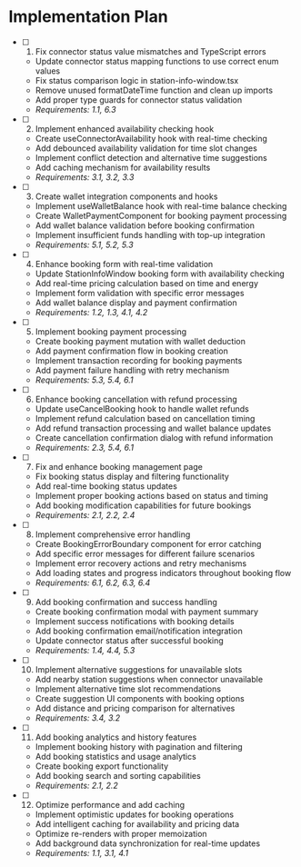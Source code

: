 # Implementation Plan

- [ ] 1. Fix connector status value mismatches and TypeScript errors
  - Update connector status mapping functions to use correct enum values
  - Fix status comparison logic in station-info-window.tsx
  - Remove unused formatDateTime function and clean up imports
  - Add proper type guards for connector status validation
  - _Requirements: 1.1, 6.3_

- [ ] 2. Implement enhanced availability checking hook
  - Create useConnectorAvailability hook with real-time checking
  - Add debounced availability validation for time slot changes
  - Implement conflict detection and alternative time suggestions
  - Add caching mechanism for availability results
  - _Requirements: 3.1, 3.2, 3.3_

- [ ] 3. Create wallet integration components and hooks
  - Implement useWalletBalance hook with real-time balance checking
  - Create WalletPaymentComponent for booking payment processing
  - Add wallet balance validation before booking confirmation
  - Implement insufficient funds handling with top-up integration
  - _Requirements: 5.1, 5.2, 5.3_

- [ ] 4. Enhance booking form with real-time validation
  - Update StationInfoWindow booking form with availability checking
  - Add real-time pricing calculation based on time and energy
  - Implement form validation with specific error messages
  - Add wallet balance display and payment confirmation
  - _Requirements: 1.2, 1.3, 4.1, 4.2_

- [ ] 5. Implement booking payment processing
  - Create booking payment mutation with wallet deduction
  - Add payment confirmation flow in booking creation
  - Implement transaction recording for booking payments
  - Add payment failure handling with retry mechanism
  - _Requirements: 5.3, 5.4, 6.1_

- [ ] 6. Enhance booking cancellation with refund processing
  - Update useCancelBooking hook to handle wallet refunds
  - Implement refund calculation based on cancellation timing
  - Add refund transaction processing and wallet balance updates
  - Create cancellation confirmation dialog with refund information
  - _Requirements: 2.3, 5.4, 6.1_

- [ ] 7. Fix and enhance booking management page
  - Fix booking status display and filtering functionality
  - Add real-time booking status updates
  - Implement proper booking actions based on status and timing
  - Add booking modification capabilities for future bookings
  - _Requirements: 2.1, 2.2, 2.4_

- [ ] 8. Implement comprehensive error handling
  - Create BookingErrorBoundary component for error catching
  - Add specific error messages for different failure scenarios
  - Implement error recovery actions and retry mechanisms
  - Add loading states and progress indicators throughout booking flow
  - _Requirements: 6.1, 6.2, 6.3, 6.4_

- [ ] 9. Add booking confirmation and success handling
  - Create booking confirmation modal with payment summary
  - Implement success notifications with booking details
  - Add booking confirmation email/notification integration
  - Update connector status after successful booking
  - _Requirements: 1.4, 4.4, 5.3_

- [ ] 10. Implement alternative suggestions for unavailable slots
  - Add nearby station suggestions when connector unavailable
  - Implement alternative time slot recommendations
  - Create suggestion UI components with booking options
  - Add distance and pricing comparison for alternatives
  - _Requirements: 3.4, 3.2_

- [ ] 11. Add booking analytics and history features
  - Implement booking history with pagination and filtering
  - Add booking statistics and usage analytics
  - Create booking export functionality
  - Add booking search and sorting capabilities
  - _Requirements: 2.1, 2.2_

- [ ] 12. Optimize performance and add caching
  - Implement optimistic updates for booking operations
  - Add intelligent caching for availability and pricing data
  - Optimize re-renders with proper memoization
  - Add background data synchronization for real-time updates
  - _Requirements: 1.1, 3.1, 4.1_